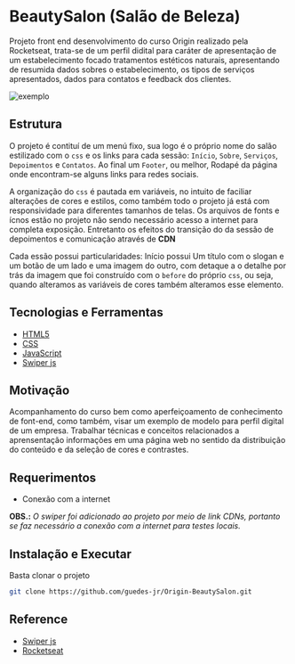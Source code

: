 # BeautySalon (Salão de Beleza)

Projeto front end desenvolvimento do curso Origin realizado pela Rocketseat, trata-se de um perfil didital para caráter de apresentação de um estabelecimento focado tratamentos estéticos naturais, apresentando de resumida dados sobres o estabelecimento, os tipos de serviços apresentados, dados para contatos e feedback dos clientes.

![exemplo](./assets/GitHub/apresentacao.gif)

## Estrutura

O projeto é contituí de um menú fixo, sua logo é o próprio nome do salão estilizado com o `css` e os links para cada sessão: `Início`, `Sobre`, `Serviços`, `Depoimentos` e `Contatos`. Ao final um `Footer`, ou melhor, Rodapé da página onde encontram-se alguns links para redes sociais.

A organização do `css` é pautada em variáveis, no intuito de faciliar alterações de cores e estilos, como também todo o projeto já está com responsividade para diferentes tamanhos de telas. Os arquivos de fonts e ícnos estão no projeto não sendo necessário acesso a internet para completa exposição. Entretanto os efeitos do transição do da sessão de depoimentos e comunicação através de **CDN**

Cada essão possui particularidades: Início possui Um título com o slogan e um botão de um lado e uma imagem do outro, com detaque a o detalhe por trás da imagem que foi construído com o `before` do próprio `css`, ou seja, quando alteramos as variáveis de cores também alteramos esse elemento.

## Tecnologias e Ferramentas

- [HTML5](https://developer.mozilla.org/pt-BR/docs/Web/HTML)
- [CSS](https://developer.mozilla.org/pt-BR/docs/Web/CSS)
- [JavaScript](https://developer.mozilla.org/pt-BR/docs/Web/JavaScript)
- [Swiper js](https://swiperjs.com/)

## Motivação

Acompanhamento do curso bem como aperfeiçoamento de conhecimento de font-end, como também, visar um exemplo de modelo para perfil digital de um empresa. Trabalhar técnicas e conceitos relacionados a aprensentação informações em uma página web no sentido da distribuição do conteúdo e da seleção de cores e contrastes.

## Requerimentos

- Conexão com a internet

**OBS.:** _O swiper foi adicionado ao projeto por meio de link CDNs, portanto se faz necessário a conexão com a internet para testes locais._

## Instalação e Executar

Basta clonar o projeto

```bash
git clone https://github.com/guedes-jr/Origin-BeautySalon.git
```

## Reference

- [Swiper js](https://swiperjs.com/)
- [Rocketseat](https://app.rocketseat.com.br/)
